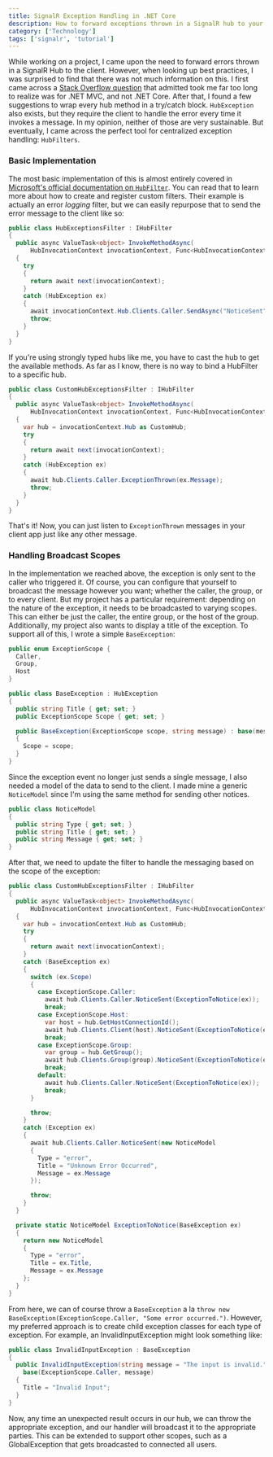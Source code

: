 ```yaml
---
title: SignalR Exception Handling in .NET Core
description: How to forward exceptions thrown in a SignalR hub to your clients.
category: ['Technology']
tags: ['signalr', 'tutorial']
---
```


While working on a project, I came upon the need to forward errors thrown in a SignalR Hub to the client. However, when looking up best practices, I was surprised to find that there was not much information on this. I first came across a [Stack Overflow question](https://stackoverflow.com/questions/21796087/signalr-owin-and-exception-handling) that admitted took me far too long to realize was for .NET MVC, and not .NET Core. After that, I found a few suggestions to wrap every hub method in a try/catch block. `HubException` also exists, but they require the client to handle the error every time it invokes a message. In my opinion, neither of those are very sustainable. But eventually, I came across the perfect tool for centralized exception handling: `HubFilters`.

### Basic Implementation

The most basic implementation of this is almost entirely covered in [Microsoft's official documentation on `HubFilter`](https://docs.microsoft.com/en-us/aspnet/core/signalr/hub-filters). You can read that to learn more about how to create and register custom filters. Their example is actually an error _logging_ filter, but we can easily repurpose that to send the error message to the client like so:

```csharp
public class HubExceptionsFilter : IHubFilter
{
  public async ValueTask<object> InvokeMethodAsync(
      HubInvocationContext invocationContext, Func<HubInvocationContext, ValueTask<object>> next)
  {
    try
    {
      return await next(invocationContext);
    }
    catch (HubException ex)
    {
      await invocationContext.Hub.Clients.Caller.SendAsync("NoticeSent", ex.Message);
      throw;
    }
  }
}
```

If you're using strongly typed hubs like me, you have to cast the hub to get the available methods. As far as I know, there is no way to bind a HubFilter to a specific hub.

```csharp
public class CustomHubExceptionsFilter : IHubFilter
{
  public async ValueTask<object> InvokeMethodAsync(
      HubInvocationContext invocationContext, Func<HubInvocationContext, ValueTask<object>> next)
  {
    var hub = invocationContext.Hub as CustomHub;
    try
    {
      return await next(invocationContext);
    }
    catch (HubException ex)
    {
      await hub.Clients.Caller.ExceptionThrown(ex.Message);
      throw;
    }
  }
}
```

That's it! Now, you can just listen to `ExceptionThrown` messages in your client app just like any other message.

### Handling Broadcast Scopes

In the implementation we reached above, the exception is only sent to the caller who triggered it. Of course, you can configure that yourself to broadcast the message however you want; whether the caller, the group, or to every client. But my project has a particular requirement: depending on the nature of the exception, it needs to be broadcasted to varying scopes. This can either be just the caller, the entire group, or the host of the group. Additionally, my project also wants to display a title of the exception. To support all of this, I wrote a simple `BaseException`:

```csharp
public enum ExceptionScope {
  Caller,
  Group,
  Host
}

public class BaseException : HubException
{
  public string Title { get; set; }
  public ExceptionScope Scope { get; set; }

  public BaseException(ExceptionScope scope, string message) : base(message)
  {
    Scope = scope;
  }
}
```

Since the exception event no longer just sends a single message, I also needed a model of the data to send to the client. I made mine a generic `NoticeModel` since I'm using the same method for sending other notices.

```csharp
public class NoticeModel
{
  public string Type { get; set; }
  public string Title { get; set; }
  public string Message { get; set; }
}
```

After that, we need to update the filter to handle the messaging based on the scope of the exception:

```csharp
public class CustomHubExceptionsFilter : IHubFilter
{
  public async ValueTask<object> InvokeMethodAsync(
      HubInvocationContext invocationContext, Func<HubInvocationContext, ValueTask<object>> next)
  {
    var hub = invocationContext.Hub as CustomHub;
    try
    {
      return await next(invocationContext);
    }
    catch (BaseException ex)
    {
      switch (ex.Scope)
      {
        case ExceptionScope.Caller:
          await hub.Clients.Caller.NoticeSent(ExceptionToNotice(ex));
          break;
        case ExceptionScope.Host:
          var host = hub.GetHostConnectionId();
          await hub.Clients.Client(host).NoticeSent(ExceptionToNotice(ex));
          break;
        case ExceptionScope.Group:
          var group = hub.GetGroup();
          await hub.Clients.Group(group).NoticeSent(ExceptionToNotice(ex));
          break;
        default:
          await hub.Clients.Caller.NoticeSent(ExceptionToNotice(ex));
          break;
      }

      throw;
    }
    catch (Exception ex)
    {
      await hub.Clients.Caller.NoticeSent(new NoticeModel
      {
        Type = "error",
        Title = "Unknown Error Occurred",
        Message = ex.Message
      });

      throw;
    }
  }

  private static NoticeModel ExceptionToNotice(BaseException ex)
  {
    return new NoticeModel
    {
      Type = "error",
      Title = ex.Title,
      Message = ex.Message
    };
  }
}
```

From here, we can of course throw a `BaseException` a la `throw new BaseException(ExceptionScope.Caller, "Some error occurred.")`. However, my preferred approach is to create child exception classes for each type of exception. For example, an InvalidInputException might look something like:

```csharp
public class InvalidInputException : BaseException
{
  public InvalidInputException(string message = "The input is invalid.") :
    base(ExceptionScope.Caller, message)
  {
    Title = "Invalid Input";
  }
}
```

Now, any time an unexpected result occurs in our hub, we can throw the appropriate exception, and our handler will broadcast it to the appropriate parties. This can be extended to support other scopes, such as a GlobalException that gets broadcasted to connected all users.